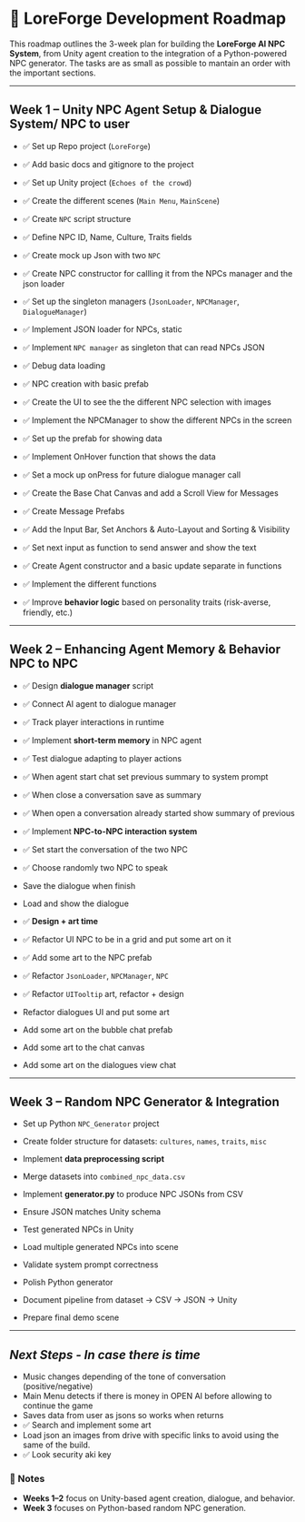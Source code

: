 # 📅 LoreForge Development Roadmap

This roadmap outlines the 3-week plan for building the **LoreForge AI NPC System**, from Unity agent creation to the integration of a Python-powered NPC generator. The tasks are as small as possible to mantain an order with the important sections.

---

## **Week 1 – Unity NPC Agent Setup & Dialogue System/ NPC to user**

- ✅ Set up Repo project (`LoreForge`)  
- ✅ Add basic docs and gitignore to the project  
- ✅ Set up Unity project (`Echoes of the crowd`)  
- ✅ Create the different scenes (`Main Menu`, `MainScene`) 

- ✅ Create `NPC` script structure  
- ✅ Define NPC ID, Name, Culture, Traits fields  
- ✅ Create mock up Json with two `NPC`
- ✅ Create NPC constructor for callling it from the NPCs manager and the json loader

- ✅ Set up the singleton managers (`JsonLoader`, `NPCManager`, `DialogueManager`)
- ✅ Implement JSON loader for NPCs, static
- ✅ Implement `NPC manager` as singleton that can read NPCs JSON  
- ✅ Debug data loading  

- ✅ NPC creation with basic prefab
- ✅ Create the UI to see the the different NPC selection with images
- ✅ Implement the NPCManager to show the different NPCs in the screen
- ✅ Set up the prefab for showing data
- ✅ Implement OnHover function that shows the data
- ✅ Set a mock up onPress for future dialogue manager call

- ✅ Create the Base Chat Canvas and add a Scroll View for Messages
- ✅ Create Message Prefabs
- ✅ Add the Input Bar, Set Anchors & Auto-Layout and Sorting & Visibility

- ✅ Set next input as function to send answer and show the text
- ✅ Create Agent constructor and a basic update separate in functions
- ✅ Implement the different functions
- ✅ Improve **behavior logic** based on personality traits (risk-averse, friendly, etc.)  


---

## **Week 2 – Enhancing Agent Memory & Behavior NPC to NPC**

- ✅ Design **dialogue manager** script  
- ✅ Connect AI agent to dialogue manager 
- ✅ Track player interactions in runtime 
- ✅ Implement **short-term memory** in NPC agent  
- ✅ Test dialogue adapting to player actions 

- ✅ When agent start chat set previous summary to system prompt
- ✅ When close a conversation save as summary
- ✅ When open a conversation already started show summary of previous

- ✅ Implement **NPC-to-NPC interaction system**  
- ✅ Set start the conversation of the two NPC
- ✅ Choose randomly two NPC to speak
- Save the dialogue when finish
- Load and show the dialogue

- ✅ **Design + art time**
- ✅ Refactor UI NPC to be in a grid and put some art on it
- ✅ Add some art to the NPC prefab
- ✅ Refactor `JsonLoader`, `NPCManager`, `NPC`
- ✅ Refactor `UITooltip` art, refactor + design

- Refactor dialogues UI and put some art
- Add some art on the bubble chat prefab
- Add some art to the chat canvas
- Add some art on the dialogues view chat


---

## **Week 3 – Random NPC Generator & Integration**

- Set up Python `NPC_Generator` project  
- Create folder structure for datasets: `cultures`, `names`, `traits`, `misc`  

- Implement **data preprocessing script**  
- Merge datasets into `combined_npc_data.csv`  

- Implement **generator.py** to produce NPC JSONs from CSV  
- Ensure JSON matches Unity schema  

- Test generated NPCs in Unity  
- Load multiple generated NPCs into scene  
- Validate system prompt correctness  

- Polish Python generator  
- Document pipeline from dataset → CSV → JSON → Unity  
- Prepare final demo scene  

---

## *Next Steps - In case there is time*

- Music changes depending of the tone of conversation (positive/negative)
- Main Menu detects if there is money in OPEN AI before allowing to continue the game
- Saves data from user as jsons so works when returns
- ✅ Search and implement some art
- Load json an images from drive with specific links to avoid using the same of the build.
- ✅ Look security aki key

### 📝 Notes
- **Weeks 1–2** focus on Unity-based agent creation, dialogue, and behavior.
- **Week 3** focuses on Python-based random NPC generation.